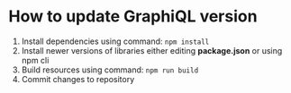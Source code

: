 # How to update GraphiQL version

1. Install dependencies using command: `npm install`
2. Install newer versions of libraries either editing **package.json** or using npm cli
3. Build resources using command: `npm run build`
4. Commit changes to repository
